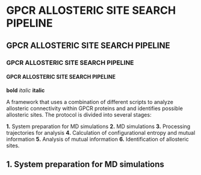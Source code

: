 # GPCR ALLOSTERIC SITE SEARCH PIPELINE
## GPCR ALLOSTERIC SITE SEARCH PIPELINE
### GPCR ALLOSTERIC SITE SEARCH PIPELINE
#### GPCR ALLOSTERIC SITE SEARCH PIPELINE


**bold**
_italic_
__italic__


A framework that uses a combination of different scripts to analyze allosteric connectivity within GPCR proteins and and identifies possible allosteric sites. 
The protocol is divided into several stages:

**1.** System preparation for MD simulations
**2.** MD simulations
**3.** Processing trajectories for analysis
**4.** Calculation of configurational entropy and mutual information
**5.** Analysis of mutual information
**6.** Identification of allosteric sites.


## 1. System preparation for MD simulations ##
